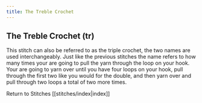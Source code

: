 ```yaml
---
title: The Treble Crochet
---
```


## The Treble Crochet (tr)
This stitch can also be referred to as the triple crochet, the two names are used interchangeably. Just like the previous stitches the name refers to how many times your are going to pull the yarn through the loop on your hook. Your are going to yarn over until you have four loops on your hook, pull through the first two like you would for the double, and then yarn over and pull through two loops a total of two more times.

Return to Stitches [[stitches/index|index]]